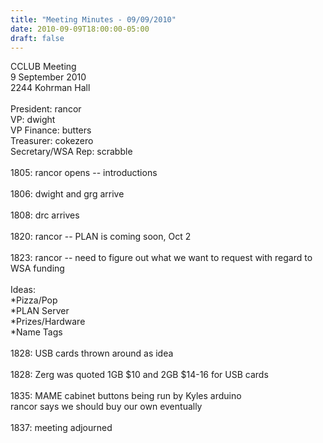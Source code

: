 ```yaml
---
title: "Meeting Minutes - 09/09/2010"
date: 2010-09-09T18:00:00-05:00
draft: false
---
```


CCLUB Meeting<br />
9 September 2010<br />
2244 Kohrman Hall<br />
<br />
President: rancor<br />
VP: dwight<br />
VP Finance: butters<br />
Treasurer: cokezero<br />
Secretary/WSA Rep: scrabble<br />
<br />
1805: rancor opens -- introductions<br />
<br />
1806: dwight and grg arrive<br />
<br />
1808: drc arrives<br />
<br />
1820: rancor -- PLAN is coming soon, Oct 2<br />
<br />
1823: rancor -- need to figure out what we want to request        with regard to WSA funding<br />
<br />
Ideas:<br />
*Pizza/Pop<br />
*PLAN Server<br />
*Prizes/Hardware<br />
*Name Tags<br />
<br />
1828: USB cards thrown around as idea<br />
<br />
1828: Zerg was quoted 1GB $10 and 2GB $14-16 for USB cards<br />
<br />
1835: MAME cabinet buttons being run by Kyles arduino<br />
      rancor says we should buy our own eventually<br />
<br />
1837: meeting adjourned<br />
<br />
